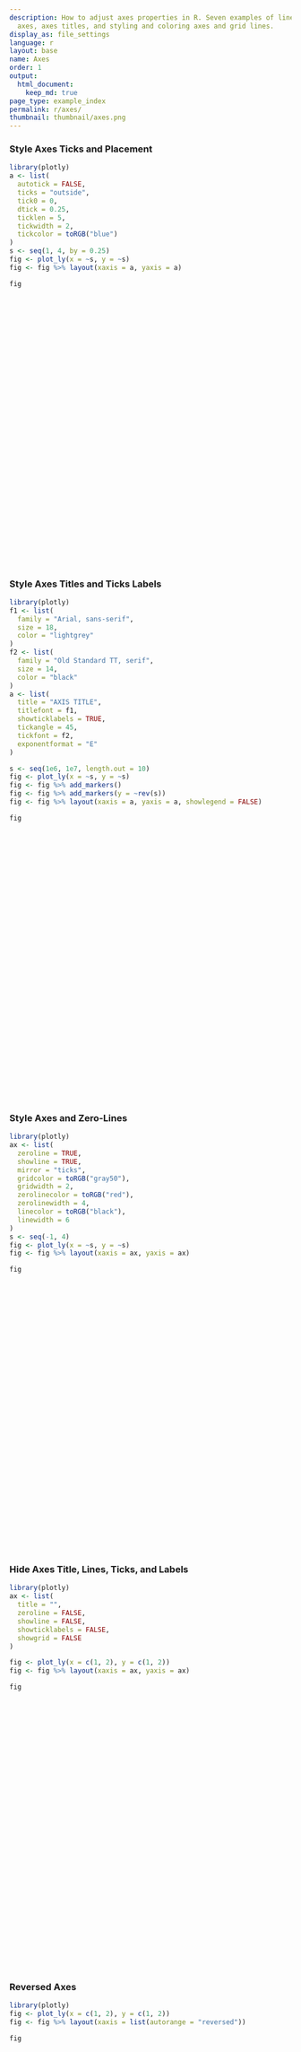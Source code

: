 ```yaml
---
description: How to adjust axes properties in R. Seven examples of linear and logarithmic
  axes, axes titles, and styling and coloring axes and grid lines.
display_as: file_settings
language: r
layout: base
name: Axes
order: 1
output:
  html_document:
    keep_md: true
page_type: example_index
permalink: r/axes/
thumbnail: thumbnail/axes.png
---
```



### Style Axes Ticks and Placement


```r
library(plotly)
a <- list(
  autotick = FALSE,
  ticks = "outside",
  tick0 = 0,
  dtick = 0.25,
  ticklen = 5,
  tickwidth = 2,
  tickcolor = toRGB("blue")
)
s <- seq(1, 4, by = 0.25)
fig <- plot_ly(x = ~s, y = ~s)
fig <- fig %>% layout(xaxis = a, yaxis = a)

fig
```

<div id="htmlwidget-a60e2cae3a22d1bfe723" style="width:672px;height:480px;" class="plotly html-widget"></div>
<script type="application/json" data-for="htmlwidget-a60e2cae3a22d1bfe723">{"x":{"visdat":{"24d4665c9ba5":["function () ","plotlyVisDat"]},"cur_data":"24d4665c9ba5","attrs":{"24d4665c9ba5":{"x":{},"y":{},"alpha_stroke":1,"sizes":[10,100],"spans":[1,20]}},"layout":{"margin":{"b":40,"l":60,"t":25,"r":10},"xaxis":{"domain":[0,1],"automargin":true,"autotick":false,"ticks":"outside","tick0":0,"dtick":0.25,"ticklen":5,"tickwidth":2,"tickcolor":"rgba(0,0,255,1)","title":"s"},"yaxis":{"domain":[0,1],"automargin":true,"autotick":false,"ticks":"outside","tick0":0,"dtick":0.25,"ticklen":5,"tickwidth":2,"tickcolor":"rgba(0,0,255,1)","title":"s"},"hovermode":"closest","showlegend":false},"source":"A","config":{"showSendToCloud":false},"data":[{"x":[1,1.25,1.5,1.75,2,2.25,2.5,2.75,3,3.25,3.5,3.75,4],"y":[1,1.25,1.5,1.75,2,2.25,2.5,2.75,3,3.25,3.5,3.75,4],"type":"scatter","mode":"markers","marker":{"color":"rgba(31,119,180,1)","line":{"color":"rgba(31,119,180,1)"}},"error_y":{"color":"rgba(31,119,180,1)"},"error_x":{"color":"rgba(31,119,180,1)"},"line":{"color":"rgba(31,119,180,1)"},"xaxis":"x","yaxis":"y","frame":null}],"highlight":{"on":"plotly_click","persistent":false,"dynamic":false,"selectize":false,"opacityDim":0.2,"selected":{"opacity":1},"debounce":0},"shinyEvents":["plotly_hover","plotly_click","plotly_selected","plotly_relayout","plotly_brushed","plotly_brushing","plotly_clickannotation","plotly_doubleclick","plotly_deselect","plotly_afterplot","plotly_sunburstclick"],"base_url":"https://plot.ly"},"evals":[],"jsHooks":[]}</script>

### Style Axes Titles and Ticks Labels


```r
library(plotly)
f1 <- list(
  family = "Arial, sans-serif",
  size = 18,
  color = "lightgrey"
)
f2 <- list(
  family = "Old Standard TT, serif",
  size = 14,
  color = "black"
)
a <- list(
  title = "AXIS TITLE",
  titlefont = f1,
  showticklabels = TRUE,
  tickangle = 45,
  tickfont = f2,
  exponentformat = "E"
)

s <- seq(1e6, 1e7, length.out = 10)
fig <- plot_ly(x = ~s, y = ~s)
fig <- fig %>% add_markers()
fig <- fig %>% add_markers(y = ~rev(s))
fig <- fig %>% layout(xaxis = a, yaxis = a, showlegend = FALSE)

fig
```

<div id="htmlwidget-8f5524a087576cf451a4" style="width:672px;height:480px;" class="plotly html-widget"></div>
<script type="application/json" data-for="htmlwidget-8f5524a087576cf451a4">{"x":{"visdat":{"24d45527e0fe":["function () ","plotlyVisDat"]},"cur_data":"24d45527e0fe","attrs":{"24d45527e0fe":{"x":{},"y":{},"alpha_stroke":1,"sizes":[10,100],"spans":[1,20],"type":"scatter","mode":"markers","inherit":true},"24d45527e0fe.1":{"x":{},"y":{},"alpha_stroke":1,"sizes":[10,100],"spans":[1,20],"type":"scatter","mode":"markers","inherit":true}},"layout":{"margin":{"b":40,"l":60,"t":25,"r":10},"xaxis":{"domain":[0,1],"automargin":true,"title":"AXIS TITLE","titlefont":{"family":"Arial, sans-serif","size":18,"color":"lightgrey"},"showticklabels":true,"tickangle":45,"tickfont":{"family":"Old Standard TT, serif","size":14,"color":"black"},"exponentformat":"E"},"yaxis":{"domain":[0,1],"automargin":true,"title":"AXIS TITLE","titlefont":{"family":"Arial, sans-serif","size":18,"color":"lightgrey"},"showticklabels":true,"tickangle":45,"tickfont":{"family":"Old Standard TT, serif","size":14,"color":"black"},"exponentformat":"E"},"showlegend":false,"hovermode":"closest"},"source":"A","config":{"showSendToCloud":false},"data":[{"x":[1000000,2000000,3000000,4000000,5000000,6000000,7000000,8000000,9000000,10000000],"y":[1000000,2000000,3000000,4000000,5000000,6000000,7000000,8000000,9000000,10000000],"type":"scatter","mode":"markers","marker":{"color":"rgba(31,119,180,1)","line":{"color":"rgba(31,119,180,1)"}},"error_y":{"color":"rgba(31,119,180,1)"},"error_x":{"color":"rgba(31,119,180,1)"},"line":{"color":"rgba(31,119,180,1)"},"xaxis":"x","yaxis":"y","frame":null},{"x":[1000000,2000000,3000000,4000000,5000000,6000000,7000000,8000000,9000000,10000000],"y":[10000000,9000000,8000000,7000000,6000000,5000000,4000000,3000000,2000000,1000000],"type":"scatter","mode":"markers","marker":{"color":"rgba(255,127,14,1)","line":{"color":"rgba(255,127,14,1)"}},"error_y":{"color":"rgba(255,127,14,1)"},"error_x":{"color":"rgba(255,127,14,1)"},"line":{"color":"rgba(255,127,14,1)"},"xaxis":"x","yaxis":"y","frame":null}],"highlight":{"on":"plotly_click","persistent":false,"dynamic":false,"selectize":false,"opacityDim":0.2,"selected":{"opacity":1},"debounce":0},"shinyEvents":["plotly_hover","plotly_click","plotly_selected","plotly_relayout","plotly_brushed","plotly_brushing","plotly_clickannotation","plotly_doubleclick","plotly_deselect","plotly_afterplot","plotly_sunburstclick"],"base_url":"https://plot.ly"},"evals":[],"jsHooks":[]}</script>

### Style Axes and Zero-Lines

```r
library(plotly)
ax <- list(
  zeroline = TRUE,
  showline = TRUE,
  mirror = "ticks",
  gridcolor = toRGB("gray50"),
  gridwidth = 2,
  zerolinecolor = toRGB("red"),
  zerolinewidth = 4,
  linecolor = toRGB("black"),
  linewidth = 6
)
s <- seq(-1, 4)
fig <- plot_ly(x = ~s, y = ~s)
fig <- fig %>% layout(xaxis = ax, yaxis = ax)

fig
```

<div id="htmlwidget-53fe9ef41bb40e3aa96b" style="width:672px;height:480px;" class="plotly html-widget"></div>
<script type="application/json" data-for="htmlwidget-53fe9ef41bb40e3aa96b">{"x":{"visdat":{"24d444f474a8":["function () ","plotlyVisDat"]},"cur_data":"24d444f474a8","attrs":{"24d444f474a8":{"x":{},"y":{},"alpha_stroke":1,"sizes":[10,100],"spans":[1,20]}},"layout":{"margin":{"b":40,"l":60,"t":25,"r":10},"xaxis":{"domain":[0,1],"automargin":true,"zeroline":true,"showline":true,"mirror":"ticks","gridcolor":"rgba(127,127,127,1)","gridwidth":2,"zerolinecolor":"rgba(255,0,0,1)","zerolinewidth":4,"linecolor":"rgba(0,0,0,1)","linewidth":6,"title":"s"},"yaxis":{"domain":[0,1],"automargin":true,"zeroline":true,"showline":true,"mirror":"ticks","gridcolor":"rgba(127,127,127,1)","gridwidth":2,"zerolinecolor":"rgba(255,0,0,1)","zerolinewidth":4,"linecolor":"rgba(0,0,0,1)","linewidth":6,"title":"s"},"hovermode":"closest","showlegend":false},"source":"A","config":{"showSendToCloud":false},"data":[{"x":[-1,0,1,2,3,4],"y":[-1,0,1,2,3,4],"type":"scatter","mode":"markers","marker":{"color":"rgba(31,119,180,1)","line":{"color":"rgba(31,119,180,1)"}},"error_y":{"color":"rgba(31,119,180,1)"},"error_x":{"color":"rgba(31,119,180,1)"},"line":{"color":"rgba(31,119,180,1)"},"xaxis":"x","yaxis":"y","frame":null}],"highlight":{"on":"plotly_click","persistent":false,"dynamic":false,"selectize":false,"opacityDim":0.2,"selected":{"opacity":1},"debounce":0},"shinyEvents":["plotly_hover","plotly_click","plotly_selected","plotly_relayout","plotly_brushed","plotly_brushing","plotly_clickannotation","plotly_doubleclick","plotly_deselect","plotly_afterplot","plotly_sunburstclick"],"base_url":"https://plot.ly"},"evals":[],"jsHooks":[]}</script>

### Hide Axes Title, Lines, Ticks, and Labels

```r
library(plotly)
ax <- list(
  title = "",
  zeroline = FALSE,
  showline = FALSE,
  showticklabels = FALSE,
  showgrid = FALSE
)

fig <- plot_ly(x = c(1, 2), y = c(1, 2))
fig <- fig %>% layout(xaxis = ax, yaxis = ax)

fig
```

<div id="htmlwidget-84824ea6ff4cbe5516b2" style="width:672px;height:480px;" class="plotly html-widget"></div>
<script type="application/json" data-for="htmlwidget-84824ea6ff4cbe5516b2">{"x":{"visdat":{"24d43bddbfa3":["function () ","plotlyVisDat"]},"cur_data":"24d43bddbfa3","attrs":{"24d43bddbfa3":{"x":[1,2],"y":[1,2],"alpha_stroke":1,"sizes":[10,100],"spans":[1,20]}},"layout":{"margin":{"b":40,"l":60,"t":25,"r":10},"xaxis":{"domain":[0,1],"automargin":true,"title":"","zeroline":false,"showline":false,"showticklabels":false,"showgrid":false},"yaxis":{"domain":[0,1],"automargin":true,"title":"","zeroline":false,"showline":false,"showticklabels":false,"showgrid":false},"hovermode":"closest","showlegend":false},"source":"A","config":{"showSendToCloud":false},"data":[{"x":[1,2],"y":[1,2],"type":"scatter","mode":"markers","marker":{"color":"rgba(31,119,180,1)","line":{"color":"rgba(31,119,180,1)"}},"error_y":{"color":"rgba(31,119,180,1)"},"error_x":{"color":"rgba(31,119,180,1)"},"line":{"color":"rgba(31,119,180,1)"},"xaxis":"x","yaxis":"y","frame":null}],"highlight":{"on":"plotly_click","persistent":false,"dynamic":false,"selectize":false,"opacityDim":0.2,"selected":{"opacity":1},"debounce":0},"shinyEvents":["plotly_hover","plotly_click","plotly_selected","plotly_relayout","plotly_brushed","plotly_brushing","plotly_clickannotation","plotly_doubleclick","plotly_deselect","plotly_afterplot","plotly_sunburstclick"],"base_url":"https://plot.ly"},"evals":[],"jsHooks":[]}</script>

### Reversed Axes

```r
library(plotly)
fig <- plot_ly(x = c(1, 2), y = c(1, 2))
fig <- fig %>% layout(xaxis = list(autorange = "reversed"))

fig
```

<div id="htmlwidget-c52cb5516495fcaaef42" style="width:672px;height:480px;" class="plotly html-widget"></div>
<script type="application/json" data-for="htmlwidget-c52cb5516495fcaaef42">{"x":{"visdat":{"24d442031658":["function () ","plotlyVisDat"]},"cur_data":"24d442031658","attrs":{"24d442031658":{"x":[1,2],"y":[1,2],"alpha_stroke":1,"sizes":[10,100],"spans":[1,20]}},"layout":{"margin":{"b":40,"l":60,"t":25,"r":10},"xaxis":{"domain":[0,1],"automargin":true,"autorange":"reversed","title":[]},"yaxis":{"domain":[0,1],"automargin":true,"title":[]},"hovermode":"closest","showlegend":false},"source":"A","config":{"showSendToCloud":false},"data":[{"x":[1,2],"y":[1,2],"type":"scatter","mode":"markers","marker":{"color":"rgba(31,119,180,1)","line":{"color":"rgba(31,119,180,1)"}},"error_y":{"color":"rgba(31,119,180,1)"},"error_x":{"color":"rgba(31,119,180,1)"},"line":{"color":"rgba(31,119,180,1)"},"xaxis":"x","yaxis":"y","frame":null}],"highlight":{"on":"plotly_click","persistent":false,"dynamic":false,"selectize":false,"opacityDim":0.2,"selected":{"opacity":1},"debounce":0},"shinyEvents":["plotly_hover","plotly_click","plotly_selected","plotly_relayout","plotly_brushed","plotly_brushing","plotly_clickannotation","plotly_doubleclick","plotly_deselect","plotly_afterplot","plotly_sunburstclick"],"base_url":"https://plot.ly"},"evals":[],"jsHooks":[]}</script>

### Reversed Axes with Range ( Min/Max ) Specified

```r
library(plotly)
x <- seq(0, 10, length=50)
y <- runif(n = 50, min = 0, max = 10)

fig <- plot_ly(x = x, y = y)
fig <- fig %>% layout(xaxis = list(range = c(10, 0)))

fig
```

<div id="htmlwidget-948bea620a8893692bb4" style="width:672px;height:480px;" class="plotly html-widget"></div>
<script type="application/json" data-for="htmlwidget-948bea620a8893692bb4">{"x":{"visdat":{"24d42fbc7bd4":["function () ","plotlyVisDat"]},"cur_data":"24d42fbc7bd4","attrs":{"24d42fbc7bd4":{"x":[0,0.204081632653061,0.408163265306122,0.612244897959184,0.816326530612245,1.02040816326531,1.22448979591837,1.42857142857143,1.63265306122449,1.83673469387755,2.04081632653061,2.24489795918367,2.44897959183673,2.6530612244898,2.85714285714286,3.06122448979592,3.26530612244898,3.46938775510204,3.6734693877551,3.87755102040816,4.08163265306122,4.28571428571429,4.48979591836735,4.69387755102041,4.89795918367347,5.10204081632653,5.30612244897959,5.51020408163265,5.71428571428571,5.91836734693878,6.12244897959184,6.3265306122449,6.53061224489796,6.73469387755102,6.93877551020408,7.14285714285714,7.3469387755102,7.55102040816327,7.75510204081633,7.95918367346939,8.16326530612245,8.36734693877551,8.57142857142857,8.77551020408163,8.97959183673469,9.18367346938776,9.38775510204082,9.59183673469388,9.79591836734694,10],"y":[6.8613188364543,4.76782177109271,4.8895720532164,0.729723835829645,8.44640532275662,6.0209418926388,8.74292329186574,3.27142272377387,2.84775096224621,4.69291707267985,1.07657372485846,0.872396205086261,8.75553737860173,4.75099712377414,5.76291665434837,2.35713524743915,5.87592061143368,7.26391155971214,4.07492931233719,0.220407927408814,9.46587473154068,5.5466866097413,6.00080267526209,1.5217438316904,6.25416785012931,5.26184276677668,1.17408054880798,3.13397633843124,3.69768904522061,2.75075614685193,5.41078560519964,7.83242227276787,8.449475124944,8.18940417142585,4.10149198723957,6.92568172002211,4.75570585113019,5.83335257368162,6.13620838383213,2.83969803946093,6.98323430726305,6.10047666123137,8.81678380537778,8.80154013168067,7.08567857509479,0.999425002373755,4.92138057248667,9.71345494734123,6.67711904970929,2.86167098209262],"alpha_stroke":1,"sizes":[10,100],"spans":[1,20]}},"layout":{"margin":{"b":40,"l":60,"t":25,"r":10},"xaxis":{"domain":[0,1],"automargin":true,"range":[10,0],"title":[]},"yaxis":{"domain":[0,1],"automargin":true,"title":[]},"hovermode":"closest","showlegend":false},"source":"A","config":{"showSendToCloud":false},"data":[{"x":[0,0.204081632653061,0.408163265306122,0.612244897959184,0.816326530612245,1.02040816326531,1.22448979591837,1.42857142857143,1.63265306122449,1.83673469387755,2.04081632653061,2.24489795918367,2.44897959183673,2.6530612244898,2.85714285714286,3.06122448979592,3.26530612244898,3.46938775510204,3.6734693877551,3.87755102040816,4.08163265306122,4.28571428571429,4.48979591836735,4.69387755102041,4.89795918367347,5.10204081632653,5.30612244897959,5.51020408163265,5.71428571428571,5.91836734693878,6.12244897959184,6.3265306122449,6.53061224489796,6.73469387755102,6.93877551020408,7.14285714285714,7.3469387755102,7.55102040816327,7.75510204081633,7.95918367346939,8.16326530612245,8.36734693877551,8.57142857142857,8.77551020408163,8.97959183673469,9.18367346938776,9.38775510204082,9.59183673469388,9.79591836734694,10],"y":[6.8613188364543,4.76782177109271,4.8895720532164,0.729723835829645,8.44640532275662,6.0209418926388,8.74292329186574,3.27142272377387,2.84775096224621,4.69291707267985,1.07657372485846,0.872396205086261,8.75553737860173,4.75099712377414,5.76291665434837,2.35713524743915,5.87592061143368,7.26391155971214,4.07492931233719,0.220407927408814,9.46587473154068,5.5466866097413,6.00080267526209,1.5217438316904,6.25416785012931,5.26184276677668,1.17408054880798,3.13397633843124,3.69768904522061,2.75075614685193,5.41078560519964,7.83242227276787,8.449475124944,8.18940417142585,4.10149198723957,6.92568172002211,4.75570585113019,5.83335257368162,6.13620838383213,2.83969803946093,6.98323430726305,6.10047666123137,8.81678380537778,8.80154013168067,7.08567857509479,0.999425002373755,4.92138057248667,9.71345494734123,6.67711904970929,2.86167098209262],"type":"scatter","mode":"markers","marker":{"color":"rgba(31,119,180,1)","line":{"color":"rgba(31,119,180,1)"}},"error_y":{"color":"rgba(31,119,180,1)"},"error_x":{"color":"rgba(31,119,180,1)"},"line":{"color":"rgba(31,119,180,1)"},"xaxis":"x","yaxis":"y","frame":null}],"highlight":{"on":"plotly_click","persistent":false,"dynamic":false,"selectize":false,"opacityDim":0.2,"selected":{"opacity":1},"debounce":0},"shinyEvents":["plotly_hover","plotly_click","plotly_selected","plotly_relayout","plotly_brushed","plotly_brushing","plotly_clickannotation","plotly_doubleclick","plotly_deselect","plotly_afterplot","plotly_sunburstclick"],"base_url":"https://plot.ly"},"evals":[],"jsHooks":[]}</script>

### Logarithmic Axes


```r
library(plotly)
s <- seq(1, 8)
fig <- plot_ly(x = ~s)
fig <- fig %>% add_trace(y = ~exp(s), name = "exponential")
fig <- fig %>% add_trace(y =  ~s, name = "linear")
fig <- fig %>% layout(yaxis = list(type = "log"))

fig
```

<div id="htmlwidget-ce380191fbc1934ae507" style="width:672px;height:480px;" class="plotly html-widget"></div>
<script type="application/json" data-for="htmlwidget-ce380191fbc1934ae507">{"x":{"visdat":{"24d43d6292e3":["function () ","plotlyVisDat"]},"cur_data":"24d43d6292e3","attrs":{"24d43d6292e3":{"x":{},"alpha_stroke":1,"sizes":[10,100],"spans":[1,20],"y":{},"name":"exponential","inherit":true},"24d43d6292e3.1":{"x":{},"alpha_stroke":1,"sizes":[10,100],"spans":[1,20],"y":{},"name":"linear","inherit":true}},"layout":{"margin":{"b":40,"l":60,"t":25,"r":10},"yaxis":{"domain":[0,1],"automargin":true,"type":"log","title":"exp(s)"},"xaxis":{"domain":[0,1],"automargin":true,"title":"s"},"hovermode":"closest","showlegend":true},"source":"A","config":{"showSendToCloud":false},"data":[{"x":[1,2,3,4,5,6,7,8],"y":[2.71828182845905,7.38905609893065,20.0855369231877,54.5981500331442,148.413159102577,403.428793492735,1096.63315842846,2980.95798704173],"name":"exponential","type":"scatter","mode":"markers","marker":{"color":"rgba(31,119,180,1)","line":{"color":"rgba(31,119,180,1)"}},"error_y":{"color":"rgba(31,119,180,1)"},"error_x":{"color":"rgba(31,119,180,1)"},"line":{"color":"rgba(31,119,180,1)"},"xaxis":"x","yaxis":"y","frame":null},{"x":[1,2,3,4,5,6,7,8],"y":[1,2,3,4,5,6,7,8],"name":"linear","type":"scatter","mode":"markers","marker":{"color":"rgba(255,127,14,1)","line":{"color":"rgba(255,127,14,1)"}},"error_y":{"color":"rgba(255,127,14,1)"},"error_x":{"color":"rgba(255,127,14,1)"},"line":{"color":"rgba(255,127,14,1)"},"xaxis":"x","yaxis":"y","frame":null}],"highlight":{"on":"plotly_click","persistent":false,"dynamic":false,"selectize":false,"opacityDim":0.2,"selected":{"opacity":1},"debounce":0},"shinyEvents":["plotly_hover","plotly_click","plotly_selected","plotly_relayout","plotly_brushed","plotly_brushing","plotly_clickannotation","plotly_doubleclick","plotly_deselect","plotly_afterplot","plotly_sunburstclick"],"base_url":"https://plot.ly"},"evals":[],"jsHooks":[]}</script>

### Categorical Axes


```r
library(plotly)

fig <- plot_ly(
    x = c('A12', 'BC2', 109, '12F', 215, 304),
    y = c(1,6,3,5,1,4),
    type = 'bar',
    name = 'Team A',
    text = c('Apples', 'Pears', 'Peaches', 'Bananas', 'Pineapples', 'Cherries')
  )
fig <- fig %>% layout(
    title = 'Inventory',
    xaxis = list(
      type = 'category',
      title = 'Product Code'
    ),
    yaxis = list(
      title = '# of Items in Stock',
      range = c(0,7)
    )
  )

fig
```

<div id="htmlwidget-7851953a2b946a55f900" style="width:672px;height:480px;" class="plotly html-widget"></div>
<script type="application/json" data-for="htmlwidget-7851953a2b946a55f900">{"x":{"visdat":{"24d430f30323":["function () ","plotlyVisDat"]},"cur_data":"24d430f30323","attrs":{"24d430f30323":{"x":["A12","BC2","109","12F","215","304"],"y":[1,6,3,5,1,4],"text":["Apples","Pears","Peaches","Bananas","Pineapples","Cherries"],"name":"Team A","alpha_stroke":1,"sizes":[10,100],"spans":[1,20],"type":"bar"}},"layout":{"margin":{"b":40,"l":60,"t":25,"r":10},"title":"Inventory","xaxis":{"domain":[0,1],"automargin":true,"type":"category","title":"Product Code","categoryorder":"array","categoryarray":["109","12F","215","304","A12","BC2"]},"yaxis":{"domain":[0,1],"automargin":true,"title":"# of Items in Stock","range":[0,7]},"hovermode":"closest","showlegend":false},"source":"A","config":{"showSendToCloud":false},"data":[{"x":["A12","BC2","109","12F","215","304"],"y":[1,6,3,5,1,4],"text":["Apples","Pears","Peaches","Bananas","Pineapples","Cherries"],"name":"Team A","type":"bar","marker":{"color":"rgba(31,119,180,1)","line":{"color":"rgba(31,119,180,1)"}},"error_y":{"color":"rgba(31,119,180,1)"},"error_x":{"color":"rgba(31,119,180,1)"},"xaxis":"x","yaxis":"y","frame":null}],"highlight":{"on":"plotly_click","persistent":false,"dynamic":false,"selectize":false,"opacityDim":0.2,"selected":{"opacity":1},"debounce":0},"shinyEvents":["plotly_hover","plotly_click","plotly_selected","plotly_relayout","plotly_brushed","plotly_brushing","plotly_clickannotation","plotly_doubleclick","plotly_deselect","plotly_afterplot","plotly_sunburstclick"],"base_url":"https://plot.ly"},"evals":[],"jsHooks":[]}</script>

### Subcategory Axes


```r
library(plotly)

fig <- plot_ly(orientation='h', line=list(color='gray'), height=400, width=600)
fig <- fig %>% add_boxplot(x=c(2,3,1,5), y=c('A','A','A','A'), name='A')
fig <- fig %>% add_boxplot(x=c(8,3,6,5), y=c('B','B','B','B'), name='B')
fig <- fig %>% add_boxplot(x=c(2,3,2,5), y=c('C','C','C','C'), name='C')
fig <- fig %>% add_boxplot(x=c(7.5,3,6,4), y=c('D','D','D','D'), name='D')
fig <- fig %>% layout(
    title = '',
    yaxis = list(
      autorange = TRUE, 
      categoryorder = "category descending", 
      domain = c(0, 1), 
      range = c(-0.5, 3.5), 
      showline = TRUE, 
      title = "", 
      type = "category"
    ),
    margin = list(
      r = 10, 
      t = 25, 
      b = 40, 
      l = 110
    ),
    legend = list(
      x = 0.986145833333, 
      y = 0.936263886049
    ), 
    shapes = list(
      list(
        line = list(
          color = "rgba(68, 68, 68, 0.5)", 
          width = 1
        ), 
        type = "line", 
        x0 = -0.3, 
        x1 = 1.2, 
        xref = "paper", 
        y0 = 0.5, 
        y1 = 0.5, 
        yref = "paper"
      ), 
      list(
        line = list(
          color = "rgba(68, 68, 68, 0.63)", 
          width = 1
        ), 
        type = "line", 
        x0 = -0.3, 
        x1 = 1.2, 
        xref = "paper", 
        y0 = 1, 
        y1 = 1, 
        yref = "paper"
      )
    ),
    annotations = list(
        list(
          x = -0.0951769406393, 
          y = 1.06972670892, 
          showarrow = FALSE, 
          text = "Subgroup", 
          xref = "paper", 
          yref = "paper"
        ), 
        list(
          x = -0.235516552511, 
          y = 1.07060587474, 
          showarrow = FALSE, 
          text = "Group", 
          xref = "paper", 
          yref = "paper"
        ), 
        list(
          x = -0.235516552511, 
          y = 0.922906017856, 
          showarrow = FALSE, 
          text = "One", 
          xref = "paper", 
          yref = "paper"
        ), 
        list(
          x = -0.235516552511, 
          y = 0.375, 
          showarrow = FALSE, 
          text = "Two", 
          xref = "paper", 
          yref = "paper"
        )
      )
    )

fig
```

<div id="htmlwidget-e7a1f6c9a6ade231cb91" style="width:600px;height:400px;" class="plotly html-widget"></div>
<script type="application/json" data-for="htmlwidget-e7a1f6c9a6ade231cb91">{"x":{"visdat":{"24d455ad9010":["function () ","plotlyVisDat"]},"cur_data":"24d455ad9010","attrs":{"24d455ad9010":{"orientation":"h","line":{"color":"gray"},"alpha_stroke":1,"sizes":[10,100],"spans":[1,20],"x":[2,3,1,5],"y":["A","A","A","A"],"type":"box","name":"A","inherit":true},"24d455ad9010.1":{"orientation":"h","line":{"color":"gray"},"alpha_stroke":1,"sizes":[10,100],"spans":[1,20],"x":[8,3,6,5],"y":["B","B","B","B"],"type":"box","name":"B","inherit":true},"24d455ad9010.2":{"orientation":"h","line":{"color":"gray"},"alpha_stroke":1,"sizes":[10,100],"spans":[1,20],"x":[2,3,2,5],"y":["C","C","C","C"],"type":"box","name":"C","inherit":true},"24d455ad9010.3":{"orientation":"h","line":{"color":"gray"},"alpha_stroke":1,"sizes":[10,100],"spans":[1,20],"x":[7.5,3,6,4],"y":["D","D","D","D"],"type":"box","name":"D","inherit":true}},"layout":{"width":600,"height":400,"margin":{"b":40,"l":110,"t":25,"r":10},"title":"","yaxis":{"domain":[0,1],"automargin":true,"autorange":true,"categoryorder":"category descending","range":[-0.5,3.5],"showline":true,"title":"","type":"category","categoryarray":["A","B","C","D"]},"legend":{"x":0.986145833333,"y":0.936263886049},"shapes":[{"line":{"color":"rgba(68, 68, 68, 0.5)","width":1},"type":"line","x0":-0.3,"x1":1.2,"xref":"paper","y0":0.5,"y1":0.5,"yref":"paper"},{"line":{"color":"rgba(68, 68, 68, 0.63)","width":1},"type":"line","x0":-0.3,"x1":1.2,"xref":"paper","y0":1,"y1":1,"yref":"paper"}],"annotations":[{"x":-0.0951769406393,"y":1.06972670892,"showarrow":false,"text":"Subgroup","xref":"paper","yref":"paper"},{"x":-0.235516552511,"y":1.07060587474,"showarrow":false,"text":"Group","xref":"paper","yref":"paper"},{"x":-0.235516552511,"y":0.922906017856,"showarrow":false,"text":"One","xref":"paper","yref":"paper"},{"x":-0.235516552511,"y":0.375,"showarrow":false,"text":"Two","xref":"paper","yref":"paper"}],"xaxis":{"domain":[0,1],"automargin":true,"title":[]},"hovermode":"closest","showlegend":true},"source":"A","config":{"showSendToCloud":false},"data":[{"fillcolor":"rgba(31,119,180,0.5)","orientation":"h","line":{"color":"gray"},"x":[2,3,1,5],"y":["A","A","A","A"],"type":"box","name":"A","marker":{"color":"rgba(31,119,180,1)","line":{"color":"rgba(31,119,180,1)"}},"xaxis":"x","yaxis":"y","frame":null},{"fillcolor":"rgba(255,127,14,0.5)","orientation":"h","line":{"color":"gray"},"x":[8,3,6,5],"y":["B","B","B","B"],"type":"box","name":"B","marker":{"color":"rgba(255,127,14,1)","line":{"color":"rgba(255,127,14,1)"}},"xaxis":"x","yaxis":"y","frame":null},{"fillcolor":"rgba(44,160,44,0.5)","orientation":"h","line":{"color":"gray"},"x":[2,3,2,5],"y":["C","C","C","C"],"type":"box","name":"C","marker":{"color":"rgba(44,160,44,1)","line":{"color":"rgba(44,160,44,1)"}},"xaxis":"x","yaxis":"y","frame":null},{"fillcolor":"rgba(214,39,40,0.5)","orientation":"h","line":{"color":"gray"},"x":[7.5,3,6,4],"y":["D","D","D","D"],"type":"box","name":"D","marker":{"color":"rgba(214,39,40,1)","line":{"color":"rgba(214,39,40,1)"}},"xaxis":"x","yaxis":"y","frame":null}],"highlight":{"on":"plotly_click","persistent":false,"dynamic":false,"selectize":false,"opacityDim":0.2,"selected":{"opacity":1},"debounce":0},"shinyEvents":["plotly_hover","plotly_click","plotly_selected","plotly_relayout","plotly_brushed","plotly_brushing","plotly_clickannotation","plotly_doubleclick","plotly_deselect","plotly_afterplot","plotly_sunburstclick"],"base_url":"https://plot.ly"},"evals":[],"jsHooks":[]}</script>

### Fixed-Ratio Axes


```r
library(plotly)

fig <- plot_ly(
    width = 800,
    height = 500
  )
fig <- fig %>% add_trace(
    x = c(0,1,1,0,0,1,1,2,2,3,3,2,2,3),
    y = c(0,0,1,1,3,3,2,2,3,3,1,1,0,0),
    mode = 'lines'
  )
fig <- fig %>% add_trace(
    x = c(0,1,2,3),
    y = c(1,2,4,8),
    yaxis = "y2",
    mode = 'lines'
  )
fig <- fig %>% add_trace(
    x = c(1,10,100,10,1),
    y = c(0,1,2,3,4),
    xaxis = "x2",
    yaxis ="y3",
    mode = 'lines'
  )
fig <- fig %>% add_trace(
    x = c(1,100,30,80,1),
    y = c(1,1.5,2,2.5,3),
    xaxis = "x2",
    yaxis = "y4",
    mode = 'lines'
  )
fig <- fig %>% layout(
    title = "fixed-ratio axes",
    xaxis = list(
      nticks = 10,
      domain = c(0, 0.45),
      title = "shared X axis"
    ),
    yaxis = list(
      scaleanchor = "x",
      domain = c(0, 0.45),
      title = "1:1"
    ),
    yaxis2 = list(
      scaleanchor = "x",
      scaleratio = 0.2,
      domain = c(0.55,1),
      title = "1:5"
    ),
    xaxis2 = list(
      type = "log",
      domain = c(0.55, 1),
      anchor = "y3",
      title = "unconstrained log X"
    ),
    yaxis3 = list(
      domain = c(0, 0.45),
      anchor = "x2",
      title = "Scale matches ->"
    ),
    yaxis4 = list(
      scaleanchor = "y3",
      domain = c(0.55, 1),
      anchor = "x2",
      title = "Scale matches <-"
    ),
    showlegend= FALSE
)

fig
```

<div id="htmlwidget-a5b13215eb345f5f7ef5" style="width:800px;height:500px;" class="plotly html-widget"></div>
<script type="application/json" data-for="htmlwidget-a5b13215eb345f5f7ef5">{"x":{"visdat":{"24d455d50bff":["function () ","plotlyVisDat"]},"cur_data":"24d455d50bff","attrs":{"24d455d50bff":{"alpha_stroke":1,"sizes":[10,100],"spans":[1,20],"x":[0,1,1,0,0,1,1,2,2,3,3,2,2,3],"y":[0,0,1,1,3,3,2,2,3,3,1,1,0,0],"mode":"lines","inherit":true},"24d455d50bff.1":{"alpha_stroke":1,"sizes":[10,100],"spans":[1,20],"x":[0,1,2,3],"y":[1,2,4,8],"yaxis":"y2","mode":"lines","inherit":true},"24d455d50bff.2":{"alpha_stroke":1,"sizes":[10,100],"spans":[1,20],"x":[1,10,100,10,1],"y":[0,1,2,3,4],"xaxis":"x2","yaxis":"y3","mode":"lines","inherit":true},"24d455d50bff.3":{"alpha_stroke":1,"sizes":[10,100],"spans":[1,20],"x":[1,100,30,80,1],"y":[1,1.5,2,2.5,3],"xaxis":"x2","yaxis":"y4","mode":"lines","inherit":true}},"layout":{"width":800,"height":500,"margin":{"b":40,"l":60,"t":25,"r":10},"title":"fixed-ratio axes","xaxis":{"domain":[0,0.45],"automargin":true,"nticks":10,"title":"shared X axis"},"yaxis":{"domain":[0,0.45],"automargin":true,"scaleanchor":"x","title":"1:1"},"yaxis2":{"scaleanchor":"x","scaleratio":0.2,"domain":[0.55,1],"title":"1:5"},"xaxis2":{"type":"log","domain":[0.55,1],"anchor":"y3","title":"unconstrained log X"},"yaxis3":{"domain":[0,0.45],"anchor":"x2","title":"Scale matches ->"},"yaxis4":{"scaleanchor":"y3","domain":[0.55,1],"anchor":"x2","title":"Scale matches <-"},"showlegend":false,"hovermode":"closest"},"source":"A","config":{"showSendToCloud":false},"data":[{"x":[0,1,1,0,0,1,1,2,2,3,3,2,2,3],"y":[0,0,1,1,3,3,2,2,3,3,1,1,0,0],"mode":"lines","type":"scatter","marker":{"color":"rgba(31,119,180,1)","line":{"color":"rgba(31,119,180,1)"}},"error_y":{"color":"rgba(31,119,180,1)"},"error_x":{"color":"rgba(31,119,180,1)"},"line":{"color":"rgba(31,119,180,1)"},"xaxis":"x","yaxis":"y","frame":null},{"x":[0,1,2,3],"y":[1,2,4,8],"yaxis":"y2","mode":"lines","type":"scatter","marker":{"color":"rgba(255,127,14,1)","line":{"color":"rgba(255,127,14,1)"}},"error_y":{"color":"rgba(255,127,14,1)"},"error_x":{"color":"rgba(255,127,14,1)"},"line":{"color":"rgba(255,127,14,1)"},"xaxis":"x","frame":null},{"x":[1,10,100,10,1],"y":[0,1,2,3,4],"xaxis":"x2","yaxis":"y3","mode":"lines","type":"scatter","marker":{"color":"rgba(44,160,44,1)","line":{"color":"rgba(44,160,44,1)"}},"error_y":{"color":"rgba(44,160,44,1)"},"error_x":{"color":"rgba(44,160,44,1)"},"line":{"color":"rgba(44,160,44,1)"},"frame":null},{"x":[1,100,30,80,1],"y":[1,1.5,2,2.5,3],"xaxis":"x2","yaxis":"y4","mode":"lines","type":"scatter","marker":{"color":"rgba(214,39,40,1)","line":{"color":"rgba(214,39,40,1)"}},"error_y":{"color":"rgba(214,39,40,1)"},"error_x":{"color":"rgba(214,39,40,1)"},"line":{"color":"rgba(214,39,40,1)"},"frame":null}],"highlight":{"on":"plotly_click","persistent":false,"dynamic":false,"selectize":false,"opacityDim":0.2,"selected":{"opacity":1},"debounce":0},"shinyEvents":["plotly_hover","plotly_click","plotly_selected","plotly_relayout","plotly_brushed","plotly_brushing","plotly_clickannotation","plotly_doubleclick","plotly_deselect","plotly_afterplot","plotly_sunburstclick"],"base_url":"https://plot.ly"},"evals":[],"jsHooks":[]}</script>

### Rangemode

```r
library(plotly)
fig <- plot_ly(x = seq(2, 6, by = 2), y = seq(-3, 3, by = 3))
fig <- fig %>% layout(
    xaxis = list(rangemode = "tozero"),
    yaxis = list(rangemode = "nonnegative"))

fig
```

<div id="htmlwidget-118f0fdc496073377d07" style="width:672px;height:480px;" class="plotly html-widget"></div>
<script type="application/json" data-for="htmlwidget-118f0fdc496073377d07">{"x":{"visdat":{"24d45011b100":["function () ","plotlyVisDat"]},"cur_data":"24d45011b100","attrs":{"24d45011b100":{"x":[2,4,6],"y":[-3,0,3],"alpha_stroke":1,"sizes":[10,100],"spans":[1,20]}},"layout":{"margin":{"b":40,"l":60,"t":25,"r":10},"xaxis":{"domain":[0,1],"automargin":true,"rangemode":"tozero","title":[]},"yaxis":{"domain":[0,1],"automargin":true,"rangemode":"nonnegative","title":[]},"hovermode":"closest","showlegend":false},"source":"A","config":{"showSendToCloud":false},"data":[{"x":[2,4,6],"y":[-3,0,3],"type":"scatter","mode":"markers","marker":{"color":"rgba(31,119,180,1)","line":{"color":"rgba(31,119,180,1)"}},"error_y":{"color":"rgba(31,119,180,1)"},"error_x":{"color":"rgba(31,119,180,1)"},"line":{"color":"rgba(31,119,180,1)"},"xaxis":"x","yaxis":"y","frame":null}],"highlight":{"on":"plotly_click","persistent":false,"dynamic":false,"selectize":false,"opacityDim":0.2,"selected":{"opacity":1},"debounce":0},"shinyEvents":["plotly_hover","plotly_click","plotly_selected","plotly_relayout","plotly_brushed","plotly_brushing","plotly_clickannotation","plotly_doubleclick","plotly_deselect","plotly_afterplot","plotly_sunburstclick"],"base_url":"https://plot.ly"},"evals":[],"jsHooks":[]}</script>

### Manual Ranges

```r
library(plotly)
s <- seq(1, 8)
fig <- plot_ly(x = s, y = s)
fig <- fig %>% add_trace(y = rev(s))
fig <- fig %>% layout(
    xaxis = list(range = c(2, 5)),
    yaxis = list(range = c(2, 5)))

fig
```

<div id="htmlwidget-d5afe7c4da96dc1fdb6b" style="width:672px;height:480px;" class="plotly html-widget"></div>
<script type="application/json" data-for="htmlwidget-d5afe7c4da96dc1fdb6b">{"x":{"visdat":{"24d43c694a26":["function () ","plotlyVisDat"]},"cur_data":"24d43c694a26","attrs":{"24d43c694a26":{"x":[1,2,3,4,5,6,7,8],"y":[8,7,6,5,4,3,2,1],"alpha_stroke":1,"sizes":[10,100],"spans":[1,20],"inherit":true}},"layout":{"margin":{"b":40,"l":60,"t":25,"r":10},"xaxis":{"domain":[0,1],"automargin":true,"range":[2,5],"title":[]},"yaxis":{"domain":[0,1],"automargin":true,"range":[2,5],"title":[]},"hovermode":"closest","showlegend":false},"source":"A","config":{"showSendToCloud":false},"data":[{"x":[1,2,3,4,5,6,7,8],"y":[8,7,6,5,4,3,2,1],"type":"scatter","mode":"markers","marker":{"color":"rgba(31,119,180,1)","line":{"color":"rgba(31,119,180,1)"}},"error_y":{"color":"rgba(31,119,180,1)"},"error_x":{"color":"rgba(31,119,180,1)"},"line":{"color":"rgba(31,119,180,1)"},"xaxis":"x","yaxis":"y","frame":null}],"highlight":{"on":"plotly_click","persistent":false,"dynamic":false,"selectize":false,"opacityDim":0.2,"selected":{"opacity":1},"debounce":0},"shinyEvents":["plotly_hover","plotly_click","plotly_selected","plotly_relayout","plotly_brushed","plotly_brushing","plotly_clickannotation","plotly_doubleclick","plotly_deselect","plotly_afterplot","plotly_sunburstclick"],"base_url":"https://plot.ly"},"evals":[],"jsHooks":[]}</script>

### Modifying Axes for 3D Plots

```r
set.seed(123)

# Create Random Data
ds <- diamonds[sample(1:nrow(diamonds), size = 1000),]

# Create lists for axis properties
f1 <- list(
  family = "Arial, sans-serif",
  size = 18,
  color = "lightgrey")

f2 <- list(
  family = "Old Standard TT, serif",
  size = 14,
  color = "#ff9999")

axis <- list(
  titlefont = f1,
  tickfont = f2,
  showgrid = F
)

scene = list(
  xaxis = axis,
  yaxis = axis,
  zaxis = axis,
  camera = list(eye = list(x = -1.25, y = 1.25, z = 1.25)))


fig <- plot_ly(ds, x = ~carat, y = ~cut, z = ~price, type = 'scatter3d', mode = 'markers', marker = list(size = 3))
fig <- fig %>% layout(title = "3D Scatter plot", scene = scene)

fig
```

<div id="htmlwidget-7480d1b10b23a7fcd4df" style="width:672px;height:480px;" class="plotly html-widget"></div>
<script type="application/json" data-for="htmlwidget-7480d1b10b23a7fcd4df">{"x":{"visdat":{"24d47ed409aa":["function () ","plotlyVisDat"]},"cur_data":"24d47ed409aa","attrs":{"24d47ed409aa":{"x":{},"y":{},"z":{},"mode":"markers","marker":{"size":3},"alpha_stroke":1,"sizes":[10,100],"spans":[1,20],"type":"scatter3d"}},"layout":{"margin":{"b":40,"l":60,"t":25,"r":10},"title":"3D Scatter plot","scene":{"xaxis":{"titlefont":{"family":"Arial, sans-serif","size":18,"color":"lightgrey"},"tickfont":{"family":"Old Standard TT, serif","size":14,"color":"#ff9999"},"showgrid":false,"title":{"family":"Arial, sans-serif","size":18,"color":"lightgrey"}},"yaxis":{"titlefont":{"family":"Arial, sans-serif","size":18,"color":"lightgrey"},"tickfont":{"family":"Old Standard TT, serif","size":14,"color":"#ff9999"},"showgrid":false,"title":{"family":"Arial, sans-serif","size":18,"color":"lightgrey"}},"zaxis":{"titlefont":{"family":"Arial, sans-serif","size":18,"color":"lightgrey"},"tickfont":{"family":"Old Standard TT, serif","size":14,"color":"#ff9999"},"showgrid":false,"title":{"family":"Arial, sans-serif","size":18,"color":"lightgrey"}},"camera":{"eye":{"x":-1.25,"y":1.25,"z":1.25}}},"yaxis":{"type":"category","categoryorder":"array","categoryarray":["Fair","Good","Very Good","Premium","Ideal"]},"hovermode":"closest","showlegend":false},"source":"A","config":{"showSendToCloud":false},"data":[{"x":[0.73,0.7,0.31,0.31,0.31,0.83,0.51,0.7,0.4,1.1,0.52,0.32,1,1.01,2.01,1.6,1.01,0.31,0.38,1.03,1.31,0.7,2.01,0.8,1.2,0.31,0.82,0.41,0.33,0.33,1.3,0.35,1.25,0.62,0.3,0.4,0.9,0.4,0.5,1.09,0.91,0.34,1.66,0.42,1.17,1.27,0.9,1.55,1.5,1.06,0.9,0.42,0.32,0.38,0.78,0.3,2.01,0.34,1.31,0.9,0.33,0.31,1.22,2.15,1.27,1.06,2,2.01,0.23,1.16,1.01,0.34,0.55,0.43,0.5,0.3,1.52,1.22,0.3,0.5,1.26,0.41,0.31,0.5,0.39,0.31,1.3,1.05,1.06,0.51,0.52,1.52,0.31,1.33,0.41,0.4,0.88,0.32,0.7,0.53,0.52,0.69,0.65,1.2,1,1.2,1.5,0.38,1.51,0.35,0.3,1.01,0.54,0.31,0.5,1.04,1.19,2.13,1.1,0.3,1,0.71,1.02,0.51,0.71,0.55,0.34,0.79,0.36,0.3,0.89,0.57,1.22,1.09,0.54,1.02,0.9,1.14,0.26,0.54,0.9,1,2.02,1.5,0.53,1,2.3,1,1.51,0.62,0.81,0.33,2,0.31,1.01,0.57,0.77,1.03,1.23,1.24,0.71,0.31,1.04,1.19,0.41,0.4,1,0.53,0.27,1.11,1.63,0.9,0.42,1.73,0.41,1.3,0.24,0.35,0.3,1.01,0.27,1.16,0.59,0.7,0.5,1.5,0.55,0.36,1.05,0.3,0.9,1,0.51,0.81,0.72,0.33,0.23,0.51,0.84,0.59,0.91,0.52,0.87,0.3,0.96,0.63,1.09,0.92,1.01,0.3,0.31,1,2.2,1.01,0.71,0.72,1.31,0.77,0.51,0.59,1.54,0.57,0.71,0.51,1.31,1.01,1,1.5,1.06,0.32,0.34,0.31,1.11,0.41,0.72,0.32,0.53,0.74,0.4,0.7,1.5,1.13,0.5,0.41,1.04,0.92,1.5,0.9,0.31,1.14,0.58,1.57,0.91,0.7,0.7,0.92,0.3,2,1.32,0.58,1.05,0.7,0.35,0.7,1.5,0.58,1.01,0.31,0.32,0.7,1.52,0.7,0.7,0.92,0.9,0.34,0.33,1.5,0.42,1.05,0.31,0.7,0.32,1,1.02,0.27,1.08,0.43,1.13,1.5,0.3,0.56,1.2,0.36,0.33,0.51,2.07,1.01,0.33,0.6,0.6,0.35,0.75,1.12,0.26,1.01,0.43,0.27,1,1.03,1.01,0.33,0.24,1.01,0.3,1.02,1.5,0.5,0.3,0.71,1.11,0.28,1.29,0.57,0.33,0.75,0.35,0.32,0.32,0.29,1.03,1.7,0.9,0.32,0.61,0.51,1.13,1.02,0.3,0.31,1.51,0.81,0.7,0.74,0.51,0.35,0.62,0.32,0.58,1.01,1.07,0.7,1.04,0.51,0.53,0.3,0.9,0.78,0.33,1.51,1.02,0.43,1,0.38,0.6,0.54,0.49,0.9,1.23,1.21,0.7,0.31,0.56,1.71,0.25,0.35,0.32,0.4,0.82,0.9,0.41,0.3,1.5,0.76,0.51,0.4,0.7,0.24,0.31,0.31,0.73,0.41,0.28,1.17,1.5,1.5,1.26,1.18,1.02,0.26,0.4,1,0.35,1.01,0.34,0.73,1,0.45,0.71,2.12,0.3,0.4,0.32,0.31,0.33,1.01,1.52,1.77,1.08,0.33,0.32,0.27,0.32,1.24,0.36,0.71,0.9,1.47,0.56,1.8,2.02,0.3,0.38,0.31,0.91,0.39,0.49,0.31,0.55,0.33,0.91,0.73,0.42,1.3,1.24,0.72,1.01,1.72,0.72,1.21,0.33,0.71,0.7,0.73,1.5,1.01,2,1.5,0.71,0.34,1.29,1,0.72,0.3,1.17,0.5,0.7,0.3,0.31,2.04,1.33,0.32,1,1.52,0.71,0.3,0.33,0.34,0.34,1.01,1.52,2.02,1.64,0.4,1,0.38,0.3,1.1,1.08,1.02,0.84,1.51,2.01,0.71,0.32,0.32,1.19,1.01,0.71,0.31,0.41,0.7,1.25,0.87,1.5,0.59,1.01,0.36,0.31,0.78,0.7,0.39,0.7,1.07,0.4,1.04,0.36,0.81,0.52,0.31,1.1,0.41,1.07,0.73,0.23,0.32,0.26,0.3,0.33,0.4,1,0.73,0.71,0.38,0.39,0.41,0.35,0.55,1.01,0.42,0.31,0.43,1.12,0.51,0.52,0.3,0.44,1.01,0.9,1.56,1.01,0.33,0.3,0.9,1.7,2.02,2.17,0.28,0.53,1.59,0.5,1.07,0.53,0.42,0.33,1.08,0.32,0.44,0.73,0.84,0.41,0.32,0.31,0.3,1.51,0.5,1.04,0.34,0.31,0.41,1.51,0.91,1.22,1.2,0.51,1.51,0.81,0.31,1.24,1.01,0.36,0.7,1.04,0.5,1.02,0.31,0.41,1.12,0.42,0.27,0.68,2.14,0.53,0.7,0.31,0.7,0.34,0.41,0.57,1,0.32,0.74,0.9,0.53,1.3,1,0.5,0.95,2.01,0.51,1.11,0.75,1.5,0.72,0.74,0.7,1.01,0.24,1.01,0.43,0.43,0.41,1.24,2.03,2.01,1.23,0.78,0.4,0.63,2.32,1.12,0.56,1.59,1.04,1.01,0.32,0.7,0.42,1.5,0.32,1,2.04,1.05,1.53,1.48,1.12,1.01,0.82,1.51,0.56,0.3,0.25,0.93,1.08,0.6,1.53,1.5,0.4,0.9,1.03,1.23,0.84,0.71,0.26,0.37,0.52,2.11,1.51,1,0.55,0.51,1.01,0.32,0.58,1.26,0.78,0.84,0.23,1.5,0.33,0.51,0.73,0.52,2.04,1.54,1.53,0.24,0.55,0.52,0.44,1.19,0.35,1.76,1.01,0.41,0.76,0.5,1.09,1.21,0.52,0.39,0.5,0.92,0.37,0.7,1.71,1.21,0.52,0.51,1.2,0.31,0.41,0.81,0.72,0.83,0.63,1.8,0.32,0.34,2.14,0.7,0.3,1.21,0.54,0.41,0.43,0.32,0.24,1,0.51,0.8,1.54,0.74,1.23,0.32,0.29,1,0.41,0.41,0.55,0.57,0.39,0.4,0.82,1.5,0.7,0.34,1.03,1.03,1.04,0.61,0.31,0.72,0.98,0.29,0.27,1,0.38,1.83,0.51,1.16,0.5,1.52,0.91,1.04,1.02,1.01,0.7,0.31,0.4,0.65,0.7,0.3,1.02,0.32,0.71,0.33,0.38,0.51,0.3,0.54,1,0.3,0.31,1.51,1.02,0.31,0.76,1.12,0.71,0.55,1.12,0.58,0.41,1.02,0.71,1.05,0.33,0.7,1,0.3,1,1.5,0.86,0.26,0.35,0.5,1.5,1.01,0.32,1,0.39,0.41,1.2,1,1.01,0.73,0.31,1,0.33,0.58,0.93,1.31,1.04,0.42,1.04,1.02,0.79,0.38,1.01,1.01,0.33,0.67,0.44,1.23,0.52,0.7,0.8,0.33,1,0.37,0.74,1.2,0.31,0.71,0.51,0.76,1.27,1.7,0.31,1.53,0.83,0.52,1.06,0.53,1.51,1.51,0.71,0.34,1.52,0.9,1.54,0.56,1,1.01,0.32,1.2,0.75,0.62,1.16,0.82,0.3,1.52,0.91,0.37,0.32,1.11,1,1.01,1.5,0.58,1.06,1.5,0.32,0.91,0.51,0.31,0.38,0.27,0.9,0.78,0.55,0.44,0.7,0.54,1.04,1.04,0.7,0.43,1.04,0.32,0.8,0.38,0.5,1.51,0.5,1.19,0.94,0.45,0.32,0.4,0.25,0.79,1.52,1.22,0.43,0.31,1.08,0.43,0.7,1.21,0.3,1.22,1.21,1,0.74,1.5,1.64,0.93,0.31,0.91,0.37,1.21,0.73,0.3,2.02,1.21,0.4,1.06,0.3,1.57,0.72,0.39,0.41,0.38,0.31,0.65,1.32,0.9,0.32,1.2,0.46,0.77,1.01,1.12,1.56,0.3,0.72,1.02,1,2.22,0.53,1.22,0.56,0.34,2.24,0.33,1.05,0.31,0.73,2.09,1.09,0.7,0.57,0.73,0.33,0.3,0.33,1.73,0.51,0.31,0.57,0.8,0.71,0.32,1.25,0.34,0.32,0.68,1.51],"y":["Ideal","Ideal","Ideal","Ideal","Ideal","Good","Very Good","Good","Ideal","Very Good","Premium","Ideal","Very Good","Good","Very Good","Premium","Premium","Ideal","Very Good","Premium","Ideal","Very Good","Very Good","Very Good","Premium","Good","Very Good","Premium","Ideal","Ideal","Premium","Ideal","Premium","Ideal","Ideal","Ideal","Ideal","Ideal","Very Good","Premium","Ideal","Ideal","Premium","Premium","Good","Very Good","Premium","Premium","Good","Premium","Very Good","Ideal","Ideal","Ideal","Ideal","Very Good","Premium","Ideal","Premium","Very Good","Ideal","Ideal","Ideal","Ideal","Premium","Very Good","Premium","Very Good","Good","Ideal","Very Good","Very Good","Ideal","Very Good","Ideal","Ideal","Fair","Premium","Ideal","Good","Ideal","Ideal","Very Good","Premium","Ideal","Ideal","Very Good","Premium","Ideal","Very Good","Ideal","Very Good","Premium","Ideal","Very Good","Ideal","Very Good","Very Good","Ideal","Ideal","Ideal","Premium","Fair","Very Good","Premium","Fair","Very Good","Premium","Ideal","Very Good","Ideal","Ideal","Premium","Ideal","Fair","Very Good","Ideal","Premium","Premium","Ideal","Very Good","Premium","Ideal","Very Good","Premium","Ideal","Ideal","Premium","Ideal","Ideal","Ideal","Ideal","Good","Ideal","Ideal","Ideal","Very Good","Ideal","Very Good","Ideal","Good","Very Good","Ideal","Premium","Ideal","Good","Ideal","Premium","Very Good","Very Good","Good","Ideal","Ideal","Very Good","Ideal","Premium","Ideal","Ideal","Premium","Very Good","Premium","Good","Very Good","Ideal","Ideal","Premium","Good","Ideal","Ideal","Premium","Premium","Very Good","Ideal","Premium","Very Good","Premium","Very Good","Premium","Good","Good","Ideal","Premium","Very Good","Good","Premium","Very Good","Ideal","Ideal","Premium","Ideal","Ideal","Very Good","Very Good","Premium","Very Good","Very Good","Very Good","Premium","Very Good","Good","Premium","Ideal","Very Good","Premium","Premium","Premium","Ideal","Premium","Good","Ideal","Very Good","Premium","Ideal","Premium","Ideal","Premium","Ideal","Ideal","Ideal","Ideal","Premium","Ideal","Premium","Ideal","Premium","Good","Very Good","Good","Ideal","Ideal","Ideal","Very Good","Premium","Ideal","Ideal","Very Good","Good","Ideal","Good","Ideal","Ideal","Premium","Premium","Ideal","Premium","Ideal","Very Good","Very Good","Premium","Ideal","Ideal","Ideal","Very Good","Ideal","Ideal","Fair","Ideal","Premium","Ideal","Ideal","Premium","Ideal","Very Good","Fair","Fair","Ideal","Fair","Ideal","Ideal","Ideal","Premium","Ideal","Premium","Very Good","Very Good","Ideal","Ideal","Premium","Very Good","Premium","Ideal","Fair","Premium","Ideal","Premium","Ideal","Very Good","Ideal","Good","Premium","Ideal","Ideal","Very Good","Ideal","Ideal","Ideal","Premium","Fair","Very Good","Ideal","Very Good","Premium","Ideal","Good","Very Good","Ideal","Ideal","Very Good","Good","Very Good","Premium","Ideal","Very Good","Very Good","Very Good","Very Good","Very Good","Good","Very Good","Premium","Very Good","Very Good","Fair","Ideal","Ideal","Ideal","Premium","Ideal","Good","Very Good","Very Good","Good","Premium","Ideal","Premium","Ideal","Ideal","Premium","Ideal","Ideal","Fair","Premium","Good","Very Good","Good","Ideal","Premium","Ideal","Ideal","Very Good","Premium","Very Good","Good","Ideal","Ideal","Ideal","Premium","Good","Ideal","Ideal","Premium","Premium","Ideal","Ideal","Ideal","Ideal","Premium","Premium","Premium","Premium","Premium","Ideal","Ideal","Ideal","Very Good","Premium","Ideal","Very Good","Premium","Fair","Ideal","Ideal","Premium","Ideal","Premium","Premium","Ideal","Ideal","Ideal","Very Good","Fair","Very Good","Ideal","Very Good","Good","Very Good","Ideal","Very Good","Premium","Very Good","Premium","Good","Ideal","Ideal","Ideal","Very Good","Good","Premium","Ideal","Very Good","Very Good","Ideal","Premium","Ideal","Ideal","Very Good","Good","Very Good","Premium","Premium","Ideal","Very Good","Premium","Ideal","Very Good","Ideal","Fair","Very Good","Very Good","Ideal","Fair","Premium","Premium","Premium","Ideal","Ideal","Premium","Ideal","Ideal","Premium","Good","Good","Ideal","Very Good","Premium","Very Good","Premium","Very Good","Very Good","Premium","Ideal","Premium","Premium","Ideal","Premium","Very Good","Very Good","Premium","Premium","Very Good","Very Good","Good","Ideal","Ideal","Ideal","Ideal","Premium","Ideal","Ideal","Very Good","Premium","Very Good","Premium","Good","Very Good","Ideal","Ideal","Ideal","Ideal","Premium","Ideal","Ideal","Ideal","Ideal","Good","Premium","Ideal","Ideal","Ideal","Ideal","Ideal","Premium","Premium","Fair","Premium","Premium","Fair","Good","Ideal","Very Good","Ideal","Good","Premium","Premium","Premium","Good","Good","Premium","Very Good","Ideal","Premium","Very Good","Very Good","Premium","Ideal","Ideal","Premium","Premium","Premium","Good","Very Good","Ideal","Ideal","Premium","Ideal","Ideal","Very Good","Very Good","Premium","Premium","Fair","Ideal","Very Good","Ideal","Premium","Good","Very Good","Ideal","Good","Premium","Ideal","Premium","Good","Premium","Very Good","Ideal","Ideal","Very Good","Very Good","Ideal","Very Good","Premium","Very Good","Very Good","Very Good","Very Good","Very Good","Ideal","Ideal","Ideal","Ideal","Premium","Ideal","Ideal","Ideal","Premium","Ideal","Premium","Premium","Very Good","Good","Ideal","Very Good","Very Good","Very Good","Premium","Very Good","Premium","Premium","Ideal","Premium","Very Good","Premium","Very Good","Ideal","Very Good","Good","Premium","Ideal","Premium","Ideal","Very Good","Premium","Premium","Ideal","Premium","Ideal","Premium","Fair","Premium","Good","Premium","Ideal","Very Good","Ideal","Very Good","Premium","Ideal","Ideal","Good","Good","Fair","Very Good","Ideal","Premium","Premium","Fair","Very Good","Ideal","Ideal","Premium","Ideal","Ideal","Ideal","Very Good","Premium","Good","Ideal","Very Good","Ideal","Good","Ideal","Ideal","Very Good","Premium","Premium","Premium","Ideal","Premium","Premium","Ideal","Very Good","Ideal","Ideal","Ideal","Very Good","Fair","Ideal","Good","Very Good","Good","Very Good","Ideal","Ideal","Very Good","Premium","Good","Good","Good","Very Good","Ideal","Ideal","Good","Premium","Premium","Premium","Good","Ideal","Good","Ideal","Ideal","Premium","Ideal","Very Good","Ideal","Ideal","Very Good","Premium","Premium","Ideal","Ideal","Premium","Ideal","Ideal","Very Good","Premium","Ideal","Very Good","Good","Premium","Very Good","Very Good","Very Good","Very Good","Very Good","Very Good","Very Good","Ideal","Very Good","Ideal","Ideal","Very Good","Premium","Premium","Premium","Very Good","Good","Ideal","Fair","Ideal","Ideal","Very Good","Premium","Ideal","Very Good","Good","Premium","Ideal","Ideal","Premium","Premium","Ideal","Good","Ideal","Very Good","Ideal","Premium","Ideal","Premium","Very Good","Very Good","Good","Premium","Ideal","Premium","Premium","Very Good","Very Good","Good","Ideal","Ideal","Premium","Good","Premium","Ideal","Ideal","Very Good","Ideal","Very Good","Very Good","Ideal","Good","Ideal","Ideal","Premium","Very Good","Ideal","Premium","Ideal","Ideal","Ideal","Ideal","Premium","Good","Ideal","Ideal","Good","Ideal","Premium","Good","Ideal","Ideal","Premium","Ideal","Ideal","Very Good","Good","Ideal","Ideal","Very Good","Very Good","Fair","Ideal","Very Good","Very Good","Very Good","Very Good","Very Good","Good","Premium","Ideal","Ideal","Ideal","Ideal","Ideal","Premium","Very Good","Ideal","Ideal","Very Good","Premium","Premium","Ideal","Ideal","Good","Very Good","Ideal","Ideal","Good","Premium","Premium","Very Good","Good","Ideal","Ideal","Ideal","Premium","Premium","Good","Ideal","Very Good","Very Good","Good","Ideal","Ideal","Premium","Very Good","Premium","Ideal","Ideal","Ideal","Premium","Premium","Good","Premium","Very Good","Ideal","Very Good","Ideal","Very Good","Very Good","Ideal","Good","Ideal","Ideal","Ideal","Good","Ideal","Good","Good","Ideal","Ideal","Premium","Ideal","Very Good","Very Good","Premium","Very Good","Premium","Ideal","Very Good","Premium","Ideal","Ideal","Premium","Ideal","Good","Very Good","Premium","Ideal","Fair","Premium","Ideal","Good","Very Good","Ideal","Good","Ideal","Good","Ideal","Ideal","Ideal","Very Good","Premium","Premium","Ideal","Premium","Good","Very Good","Ideal","Ideal","Premium","Ideal","Ideal","Premium","Ideal","Very Good","Very Good","Ideal","Very Good","Ideal","Ideal","Good","Good","Ideal","Fair","Ideal","Premium","Ideal","Fair","Ideal","Premium","Premium","Ideal","Premium","Ideal","Premium","Premium","Premium","Very Good","Ideal","Very Good","Ideal","Very Good","Very Good","Ideal","Ideal","Ideal","Ideal","Premium","Ideal","Very Good","Ideal","Ideal","Very Good","Very Good","Good","Very Good","Ideal","Ideal","Good","Very Good","Premium","Ideal","Ideal","Fair","Ideal","Ideal","Ideal","Premium","Premium","Premium","Ideal","Ideal","Very Good","Ideal","Premium","Very Good","Good","Premium","Very Good","Ideal","Ideal","Ideal","Very Good","Ideal","Premium","Very Good","Very Good","Very Good","Premium","Ideal","Premium","Ideal","Ideal","Ideal","Premium","Very Good","Premium","Premium","Premium","Premium","Very Good","Very Good","Ideal","Premium","Premium","Good","Premium","Ideal","Ideal","Ideal","Very Good","Premium","Ideal","Very Good","Good","Ideal","Good","Premium"],"z":[2397,3300,713,707,987,3250,1668,1771,1053,4640,2467,758,5755,6097,17422,12343,4525,734,685,4326,5546,2100,12829,4002,7274,698,2643,683,1207,403,5824,1116,4200,1441,545,673,5013,1351,1374,5219,3985,829,9882,1103,4639,8312,4579,16137,9173,5817,3950,1656,534,1400,2386,682,16733,596,6089,3748,532,802,6456,14388,5761,5783,11200,12845,472,5852,6975,596,2042,1143,875,1013,8818,6969,766,965,9243,1153,734,1395,988,840,7747,4974,6619,1569,1721,16670,523,15031,953,662,3472,645,2548,1412,1232,1863,1881,5868,7056,2376,16116,1000,10781,460,555,4853,1944,734,1323,4508,5937,15110,5958,514,4081,2686,4113,2501,2839,1901,765,2827,789,731,3429,2546,6250,8057,1745,3142,3160,7667,453,1268,4296,5938,12485,14199,1173,4844,18108,5292,8637,2367,2926,768,10494,710,5599,2172,2257,7533,5622,8073,2381,607,4084,4508,999,702,3819,1607,459,5281,9256,3061,1289,9271,1187,14196,478,1116,776,4816,383,4872,1771,2751,1559,10962,3468,538,4363,675,4871,7145,1662,2616,2125,692,402,1749,2656,1643,4256,1591,3664,526,3355,2391,12185,3787,5056,814,628,3819,15092,4969,2266,2670,12008,3189,1599,3026,8408,1642,2686,1974,7277,3959,7350,13853,5516,1030,875,558,5450,1356,2642,648,1775,2936,783,2648,12265,4689,1436,1015,3512,4309,10147,3114,523,9090,2528,12809,4031,2353,2113,3282,638,11975,8501,1903,5821,2092,647,2500,13853,1184,3869,493,972,3448,11021,2576,1792,3724,4760,596,854,7560,1031,5468,698,1811,926,4956,6652,393,4544,1016,4025,11360,612,1224,13015,663,854,1899,13786,2788,579,1820,2130,1116,2992,8973,554,4653,1062,470,3634,6539,3676,781,419,6204,368,4594,17153,1354,552,2590,6563,429,2596,1359,723,2940,906,781,645,619,6786,12117,3312,758,1438,1687,4535,4381,956,625,3734,3402,1935,2282,1841,984,1378,576,1953,4306,6885,2838,4427,1879,1813,675,4309,3253,738,7145,4238,919,4939,871,1562,1669,1225,4657,8145,5893,2135,914,2157,13445,548,906,1018,828,3674,3382,999,878,9157,3249,1627,938,2375,419,1060,593,3002,784,646,4826,10428,8475,4742,3278,3519,657,702,4543,979,4269,760,3307,7114,1282,2817,18118,526,1193,540,418,668,5919,15649,14561,4173,1052,758,622,684,10395,821,2291,2732,7438,2442,14959,9095,710,941,907,4429,919,949,698,1833,854,2700,2871,898,7333,6383,1814,4989,12451,1799,4492,957,2516,1206,3089,11322,4972,17247,7182,3082,765,3774,4416,2139,499,5423,1883,2020,873,507,14527,6405,480,5292,8868,3465,976,965,974,540,7741,6793,16256,16297,1200,4528,1069,638,5610,5559,6333,3685,7695,15841,2686,645,393,5622,4480,2398,489,941,2229,5331,4189,13853,1821,4766,905,462,2652,2536,855,3231,5967,877,7375,1035,3266,1743,625,9257,683,7440,3250,530,828,554,608,1002,1125,4630,3589,1869,969,936,1172,644,2129,7306,921,840,867,8430,1928,978,776,941,4498,4068,12146,6221,579,610,3145,10165,11390,13782,787,1268,9209,1140,4949,2051,884,713,6532,505,1063,2801,3015,755,779,593,675,8214,1024,5070,596,1122,1115,11255,3734,5226,6167,1591,13068,2534,734,6232,6075,801,2145,4811,1909,8818,628,1011,4064,675,623,2516,13540,844,2753,802,2106,686,613,1949,4265,548,1865,4286,2051,5242,4514,727,3590,15116,1870,4212,3336,18159,2857,2222,2636,5443,678,6075,943,669,1061,5889,18257,13387,5269,2874,667,2879,18026,5818,1686,17366,6542,6104,756,2290,933,7368,656,3906,15092,9092,7617,8815,5845,4899,3050,11512,2040,670,459,3839,4124,1196,14483,10886,1050,3734,5063,7988,4365,3304,584,741,1911,14740,10688,6047,3005,2208,5204,814,1359,6733,2486,4068,530,13603,854,2369,3184,1273,15618,14433,7677,478,2030,1372,1235,7633,898,9659,3167,1061,3833,1348,5219,3862,1815,1053,1128,3555,833,2673,13068,8879,2338,1365,5376,698,1076,2604,2804,2811,2357,12338,1170,803,15769,2932,796,10706,1259,1076,716,421,449,7190,1121,3653,12308,3163,9836,828,511,3360,1015,847,1062,1655,734,701,2799,16409,2264,805,5581,8972,8921,2331,766,2314,2898,607,622,3672,1008,10043,1662,5908,1554,12418,4513,10804,4583,6429,2371,642,1078,1945,945,886,7257,926,1883,492,967,1202,574,1637,4623,776,802,13162,3713,435,3192,4811,2573,2112,7781,1442,1367,6738,2198,7070,752,2307,4732,608,5671,11577,3284,482,906,1316,9253,5226,720,5522,588,705,6578,4872,4751,2093,698,4602,838,1132,3437,5869,7049,1103,5265,6352,2784,680,5372,6563,1002,1897,1003,5894,1956,2026,5007,540,5420,763,2715,4838,583,2368,1552,2847,7125,15662,544,14931,3347,1694,4167,1273,8951,8313,3045,537,17659,3613,11177,1824,5505,7487,790,5818,3011,1410,5793,3012,862,13215,4670,957,842,5102,3360,4064,14092,1758,4815,8371,645,4357,1744,433,700,432,3368,2431,1402,733,3063,2041,2037,4973,2348,1045,4403,529,2935,1067,1760,7553,1554,4168,4106,1263,421,1229,407,2976,9642,5160,1318,734,6426,1358,2348,7806,540,6201,10351,4379,2956,6770,8794,3101,707,3363,811,4946,4196,911,18565,6261,1158,5250,394,9478,2802,1248,1419,1030,872,1708,6079,3775,936,5638,1816,3697,4749,3700,12082,731,1907,3601,6245,18706,1803,6887,1427,984,16709,743,6486,734,2826,13092,4538,2453,1785,2846,743,911,492,8816,1383,732,1573,2862,2735,672,10285,641,796,2074,14465],"mode":"markers","marker":{"color":"rgba(31,119,180,1)","size":3,"line":{"color":"rgba(31,119,180,1)"}},"type":"scatter3d","error_y":{"color":"rgba(31,119,180,1)"},"error_x":{"color":"rgba(31,119,180,1)"},"line":{"color":"rgba(31,119,180,1)"},"frame":null}],"highlight":{"on":"plotly_click","persistent":false,"dynamic":false,"selectize":false,"opacityDim":0.2,"selected":{"opacity":1},"debounce":0},"shinyEvents":["plotly_hover","plotly_click","plotly_selected","plotly_relayout","plotly_brushed","plotly_brushing","plotly_clickannotation","plotly_doubleclick","plotly_deselect","plotly_afterplot","plotly_sunburstclick"],"base_url":"https://plot.ly"},"evals":[],"jsHooks":[]}</script>
